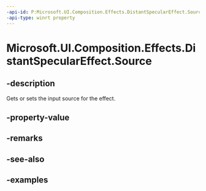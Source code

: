 ```yaml
---
-api-id: P:Microsoft.UI.Composition.Effects.DistantSpecularEffect.Source
-api-type: winrt property
---
```


<!-- Property syntax.
public IGraphicsEffectSource Source { get;  set; }
-->

# Microsoft.UI.Composition.Effects.DistantSpecularEffect.Source

## -description	
Gets or sets the input source for the effect.

## -property-value

## -remarks

## -see-also

## -examples


